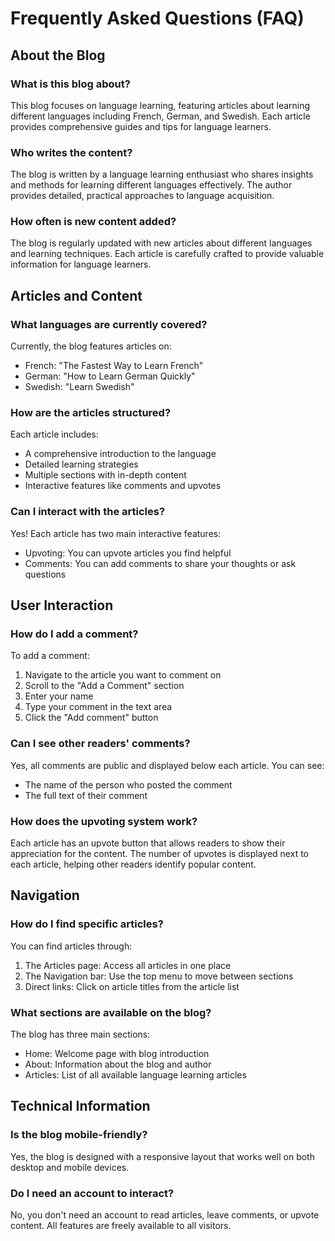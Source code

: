 # Frequently Asked Questions (FAQ)

## About the Blog

### What is this blog about?
This blog focuses on language learning, featuring articles about learning different languages including French, German, and Swedish. Each article provides comprehensive guides and tips for language learners.

### Who writes the content?
The blog is written by a language learning enthusiast who shares insights and methods for learning different languages effectively. The author provides detailed, practical approaches to language acquisition.

### How often is new content added?
The blog is regularly updated with new articles about different languages and learning techniques. Each article is carefully crafted to provide valuable information for language learners.

## Articles and Content

### What languages are currently covered?
Currently, the blog features articles on:
- French: "The Fastest Way to Learn French"
- German: "How to Learn German Quickly"
- Swedish: "Learn Swedish"

### How are the articles structured?
Each article includes:
- A comprehensive introduction to the language
- Detailed learning strategies
- Multiple sections with in-depth content
- Interactive features like comments and upvotes

### Can I interact with the articles?
Yes! Each article has two main interactive features:
- Upvoting: You can upvote articles you find helpful
- Comments: You can add comments to share your thoughts or ask questions

## User Interaction

### How do I add a comment?
To add a comment:
1. Navigate to the article you want to comment on
2. Scroll to the "Add a Comment" section
3. Enter your name
4. Type your comment in the text area
5. Click the "Add comment" button

### Can I see other readers' comments?
Yes, all comments are public and displayed below each article. You can see:
- The name of the person who posted the comment
- The full text of their comment

### How does the upvoting system work?
Each article has an upvote button that allows readers to show their appreciation for the content. The number of upvotes is displayed next to each article, helping other readers identify popular content.

## Navigation

### How do I find specific articles?
You can find articles through:
1. The Articles page: Access all articles in one place
2. The Navigation bar: Use the top menu to move between sections
3. Direct links: Click on article titles from the article list

### What sections are available on the blog?
The blog has three main sections:
- Home: Welcome page with blog introduction
- About: Information about the blog and author
- Articles: List of all available language learning articles

## Technical Information

### Is the blog mobile-friendly?
Yes, the blog is designed with a responsive layout that works well on both desktop and mobile devices.

### Do I need an account to interact?
No, you don't need an account to read articles, leave comments, or upvote content. All features are freely available to all visitors.